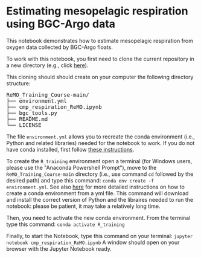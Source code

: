 # Estimating mesopelagic respiration using BGC-Argo data

This notebook demonstrates how to estimate mesopelagic respiration from oxygen data collected by BGC-Argo floats.

To work with this notebook, you first need to clone the current repository in a new directory (e.g., click [here](https://github.com/grgdll/ReMO_Training_Course/archive/refs/heads/main.zip)).

This cloning should should create on your computer the following directory structure:
<pre>
ReMO_Training_Course-main/
├── environment.yml
├── cmp_respiration_ReMO.ipynb
├── bgc_tools.py
├── README.md
└── LICENSE
</pre>

The file `environment.yml` allows you to recreate the conda environment (i.e., Python and related libraries) needed for the notebook to work. If you do not have conda installed, first follow [these instructions](https://conda.io/projects/conda/en/latest/user-guide/install/index.html). 

To create the `R_training` environment open a terminal (for Windows users, please use the "Anaconda Powershell Prompt"), move to the `ReMO_Training_Course-main` directory (i.e., use command `cd` followed by the desired path) and type this command: `conda env create -f environment.yml`. See also [here](https://conda.io/projects/conda/en/latest/user-guide/tasks/manage-environments.html#creating-an-environment-from-an-environment-yml-file) for more detailed instructions on how to create a conda environment from a yml file. This command will download and install the correct version of Python and the libraires needed to run the notebook: please be patient, it may take a relatively long time. 

Then, you need to activate the new conda environment. From the terminal type this command: `conda activate R_training`

Finally, to start the Notebook, type this command on your terminal: `jupyter notebook cmp_respiration_ReMO.ipynb`
A window should open on your browser with the Jupyter Notebook ready.
